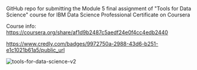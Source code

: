 GitHub repo for submitting the Module 5 final assignment of "Tools for Data Science" course for IBM Data Science Professional Certificate on Coursera

Course info: https://coursera.org/share/af1d9b2487c5aedf24e0f4cc4edb2440

https://www.credly.com/badges/9972750a-2988-43d6-b251-e1c1021b61a5/public_url

![tools-for-data-science-v2](https://github.com/meigan1795/ibmassignments/assets/38165998/0ccc8fd3-eff5-4f2d-9128-5d8a2c3e0b30)
